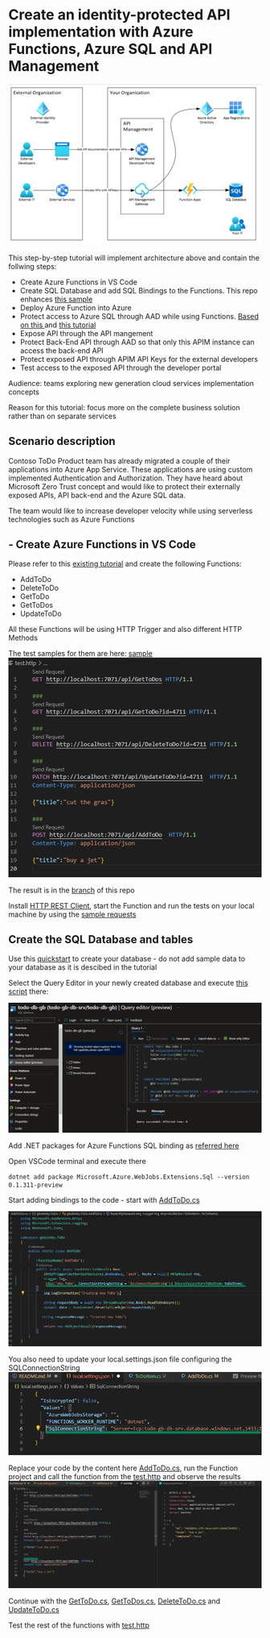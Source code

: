# Create an identity-protected API implementation with Azure Functions, Azure SQL and API Management 

![](docs/media/2022-05-02-17-13-20.png)

This step-by-step tutorial will implement architecture above and contain the follwing steps:

- Create Azure Functions in VS Code
- Create SQL Database and add SQL Bindings to the Functions. This repo enhances [this sample](https://docs.microsoft.com/en-us/samples/azure-samples/azure-sql-binding-func-dotnet-todo/todo-backend-dotnet-azure-sql-bindings-azure-functions/)
- Deploy Azure Function into Azure
- Protect access to Azure SQL through AAD while using Functions. [Based on this ](https://docs.microsoft.com/en-us/azure/azure-functions/functions-identity-access-azure-sql-with-managed-identity) and [this tutorial](https://docs.microsoft.com/en-us/azure/azure-functions/functions-identity-access-azure-sql-with-managed-identity)
- Expose API through the API mangement
- Protect Back-End API through AAD so that only this APIM instance can access the back-end API
- Protect exposed API through APIM API Keys for the external developers
- Test access to the exposed API through the developer portal 

Audience: teams exploring new generation cloud services implementation concepts

Reason for this tutorial: focus more on the complete business solution rather than on separate services

## Scenario description

Contoso ToDo Product team has already migrated a couple of their applications into Azure App Service. These applications are using custom implemented Authentication and Authorization. They have heard about Microsoft Zero Trust concept and would like to protect their externally exposed APIs, API back-end and the Azure SQL data.

The team would like to increase developer velocity while using serverless technologies such as Azure Functions

## - Create Azure Functions in VS Code

Please refer to this [existing tutorial](https://docs.microsoft.com/en-us/azure/azure-functions/functions-develop-vs-code?tabs=csharp) and create the following Functions:

* AddToDo
* DeleteToDo
* GetToDo
* GetToDos
* UpdateToDo

All these Functions will be using HTTP Trigger and also different HTTP Methods

The test samples for them are here:
[sample](test.http)
![](docs/media/2022-05-11-16-34-46.png)

The result is in the [branch](https://github.com/gbelenky/function-with-aad-apim-sql/tree/Step-1--Create-Functions) of this repo


Install [HTTP REST Client](https://marketplace.visualstudio.com/items?itemName=humao.rest-client), start the Function and run the tests on your local machine by using the [sample requests](test.http)

## Create the SQL Database and tables

Use this [quickstart](https://docs.microsoft.com/en-us/azure/azure-sql/database/single-database-create-quickstart) to create your database - do not add sample data to your database as it is descibed in the tutorial

Select the Query Editor in your newly created database and execute [this script](/sql/create.sql) there:

![](docs/media/2022-05-11-18-19-38.png)

Add .NET packages for Azure Functions SQL binding as [referred here](https://www.nuget.org/packages/Microsoft.Azure.WebJobs.Extensions.Sql)

Open VSCode terminal and execute there 

```
dotnet add package Microsoft.Azure.WebJobs.Extensions.Sql --version 0.1.311-preview

```

Start adding bindings to the code - start with [AddToDo.cs](AddToDo.cs)

![](docs/media/2022-05-11-18-35-33.png)

You also need to update your local.settings.json file configuring the SQLConnectionString
![](docs/media/2022-05-11-18-38-46.png)

Replace your code by the content here [AddToDo.cs](), run the Function project and call the function from the [test.http](test.http) and observe the results
![](docs/media/2022-05-11-18-49-08.png)

Continue with the [GetToDo.cs](GetToDo.cs), [GetToDos.cs](GetToDos.cs), [DeleteToDo.cs](DeleteToDo.cs) and [UpdateToDo.cs](UpdateToDo.cs)

Test the rest of the functions with  [test.http](test.http)
